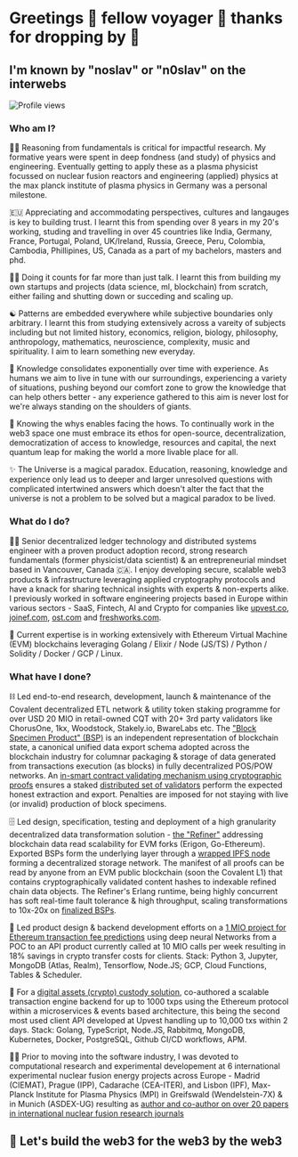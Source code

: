 # Greetings 🤝 fellow voyager 🤹 thanks for dropping by 🚗

## I'm known by "noslav" or "n0slav" on the interwebs

![Profile views](https://komarev.com/ghpvc/?username=noslav)

### Who am I?

🕵️‍♂️ Reasoning from fundamentals is critical for impactful research. My formative years were spent in deep fondness (and study) of physics and engineering. Eventually getting to apply these as a plasma physicist focussed on nuclear fusion reactors and engineering (applied) physics at the max planck institute of plasma physics in Germany was a personal milestone.


🇪🇺 Appreciating and accommodating perspectives, cultures and langauges is key to building trust. I learnt this from spending over 8 years in my 20's working, studing and travelling in over 45 countries like India, Germany, France, Portugal, Poland, UK/Ireland, Russia, Greece, Peru, Colombia, Cambodia, Phillipines, US, Canada as a part of my bachelors, masters and phd.


🙋‍♂️ Doing it counts for far more than just talk. I learnt this from building my own startups and projects (data science, ml, blockchain) from scratch, either failing and shutting down or succeding and scaling up.


☯️ Patterns are embedded everywhere while subjective boundaries only arbitrary. I learnt this from studying extensively across a vareity of subjects including but not limited history, economics, religion, biology, philosophy, anthropology, mathematics, neuroscience, complexity, music and spirituality. I aim to learn something new everyday.


🪬 Knowledge consolidates exponentially over time with experience. As humans we aim to live in tune with our surroundings, experiencing a variety of situations, pushing beyond our comfort zone to grow the knowledge that can help others better - any experience gathered to this aim is never lost for we're always standing on the shoulders of giants.


🎢 Knowing the whys enables facing the hows. To continually work in the web3 space one must embrace its ethos for open-source, decentralization, democratization of access to knowledge, resources and capital, the next quantum leap for making the world a more livable place for all.


✨ The Universe is a magical paradox. Education, reasoning, knowledge and experience only lead us to deeper and larger unresolved questions with  complicated intertwined answers which doesn't alter the fact that the universe is not a problem to be solved but a magical paradox to be lived.   


### What do I do?

👨‍💻 Senior decentralized ledger technology and distributed systems engineer with a proven product adoption record, strong research fundamentals (former physicist/data scientist) & an entrepreneurial mindset based in Vancouver, Canada 🇨🇦. I enjoy developing secure, scalable web3 products & infrastructure leveraging applied cryptography protocols and have a knack for sharing technical insights with experts & non-experts alike. I previously worked in software engineering projects based in Europe within various sectors - SaaS, Fintech, AI and Crypto for companies like [upvest.co](https://upvest.co), [joinef.com](https://upvest.co), [ost.com](https://github.com/OpenST) and [freshworks.com](https://www.freshworks.com).

🔗 Current expertise is in working extensively with Ethereum Virtual Machine (EVM) blockchains leveraging Golang / Elixir / Node (JS/TS) / Python / Solidity / Docker / GCP / Linux.

### What have I done?

⛓️ Led end-to-end research, development, launch & maintenance of the Covalent decentralized ETL network & utility token staking programme for over USD 20 MIO in retail-owned CQT with 20+ 3rd party validators like ChorusOne, 1kx, Woodstock, Stakely.io, BwareLabs etc. The ["Block Specimen Product" (BSP)](https://github.com/covalenthq/bsp-geth) is an independent representation of blockchain state, a canonical unified data export schema adopted across the blockchain industry for columnar packaging & storage of data generated from transactions execution (as blocks) in fully decentralized POS/POW networks. An [in-smart contract validating mechanism using cryptographic proofs](https://github.com/covalenthq/bsp-staking) ensures a staked [distributed set of validators](https://github.com/covalenthq/bsp-agent) perform the expected honest extraction and export. Penalties are imposed for not staying with live (or invalid) production of block specimens. 
 
🗄️ Led design, specification, testing and deployment of a high granularity decentralized data transformation solution - [the "Refiner"](https://github.com/covalenthq/rudder) addressing blockchain data read scalability for EVM forks (Erigon, Go-Ethereum). Exported BSPs form the underlying layer through a [wrapped IPFS node](https://github.com/covalenthq/ipfs-pinner) forming a decentralized storage network. The manifest of all proofs can be read by anyone from an EVM public blockchain (soon the Covalent L1) that contains cryptographically validated content hashes to indexable refined chain data objects. The Refiner's Erlang runtime, being highly concurrent has soft real-time fault tolerance & high throughput, scaling transformations to 10x-20x on [finalized BSPs](https://github.com/covalenthq/bsp-finalizer).

💸 Led product design & backend development efforts on a [1 MIO project for Ethereum transaction fee predictions](https://www.theblock.co/post/67731/tokenization-startup-upvest-raises-1-million-to-develop-prediction-tool-for-ethereum-gas-fees) using deep neural Networks from a POC to an API product currently called at 10 MIO calls per week resulting in 18% savings in crypto transfer costs for clients. Stack: Python 3, Jupyter, MongoDB (Atlas, Realm), Tensorflow, Node.JS; GCP, Cloud Functions, Tables & Scheduler.

💨 For a [digital assets (crypto) custody solution](https://upvest.co), co-authored a scalable transaction engine backend for up to 1000 txps using the Ethereum protocol within a microservices & events based architecture, this being the second most used client API developed at Upvest handling up to 10,000 txs within 2 days. Stack: Golang, TypeScript, Node.JS, Rabbitmq, MongoDB, Kubernetes, Docker, PostgreSQL, Github CI/CD workflows, APM.

👨‍🎓 Prior to moving into the software industry, I was devoted to computational research and experimental developement at 6 international experimental nuclear fusion energy projects across Europe - Madrid (CIEMAT), Prague (IPP), Cadarache (CEA-ITER), and Lisbon (IPF), Max-Planck Institute for Plasma Physics (MPI) in Greifswald (Wendelstein-7X) & in Munich (ASDEX-UG) resulting as [author and co-author on over 20 papers in international nuclear fusion research journals](https://scholar.google.com/citations?user=rY5ZXHEAAAAJ&hl=en)


## 🚀 Let's build the web3 for the web3 by the web3
